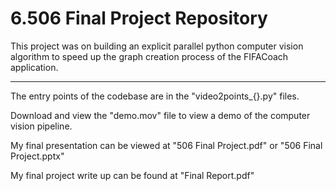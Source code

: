 # 6.506 Final Project Repository
This project was on building an explicit parallel python computer vision algorithm to speed up the graph creation process of the FIFACoach application.

----

The entry points of the codebase are in the "video2points_{}.py" files.

Download and view the "demo.mov" file to view a demo of the computer vision pipeline.

My final presentation can be viewed at "506 Final Project.pdf" or "506 Final Project.pptx"

My final project write up can be found at "Final Report.pdf"
